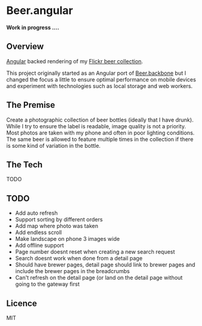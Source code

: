 # Beer.angular

**Work in progress ....**

Overview
--------
[Angular](http://angularjs.org/) backed rendering of my [Flickr beer collection](http://www.flickr.com/photos/cavenagh/sets/72157625277593652/with/9631336651/).  

This project originally started as an Angular port of [Beer.backbone](https://www.github.com/o-sam-o/Beer.backbone) 
but I changed the focus a little to ensure optimal performance on mobile 
devices and experiment with technologies such as local storage and web workers.

The Premise
-----------
Create a photographic collection of beer bottles (ideally that I have drunk).
While I try to ensure the label is readable, image quality is not a priority.
Most photos are taken with my phone and often in poor lighting conditions.
The same beer is allowed to feature multiple times in the collection if there is some kind
of variation in the bottle.

The Tech
--------
TODO

TODO
----
* Add auto refresh
* Support sorting by different orders
* Add map where photo was taken
* Add endless scroll
* Make landscape on phone 3 images wide
* Add offline support
* Page number doesnt reset when creating a new search request
* Search doesnt work when done from a detail page
* Should have brewer pages, detail page should link to brewer pages and
  include the brewer pages in the breadcrumbs
* Can't refresh on the detail page (or land on the detail page without
  going to the gateway first

Licence
-------
MIT
